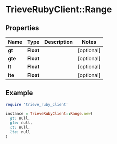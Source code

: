 # TrieveRubyClient::Range

## Properties

| Name | Type | Description | Notes |
| ---- | ---- | ----------- | ----- |
| **gt** | **Float** |  | [optional] |
| **gte** | **Float** |  | [optional] |
| **lt** | **Float** |  | [optional] |
| **lte** | **Float** |  | [optional] |

## Example

```ruby
require 'trieve_ruby_client'

instance = TrieveRubyClient::Range.new(
  gt: null,
  gte: null,
  lt: null,
  lte: null
)
```

